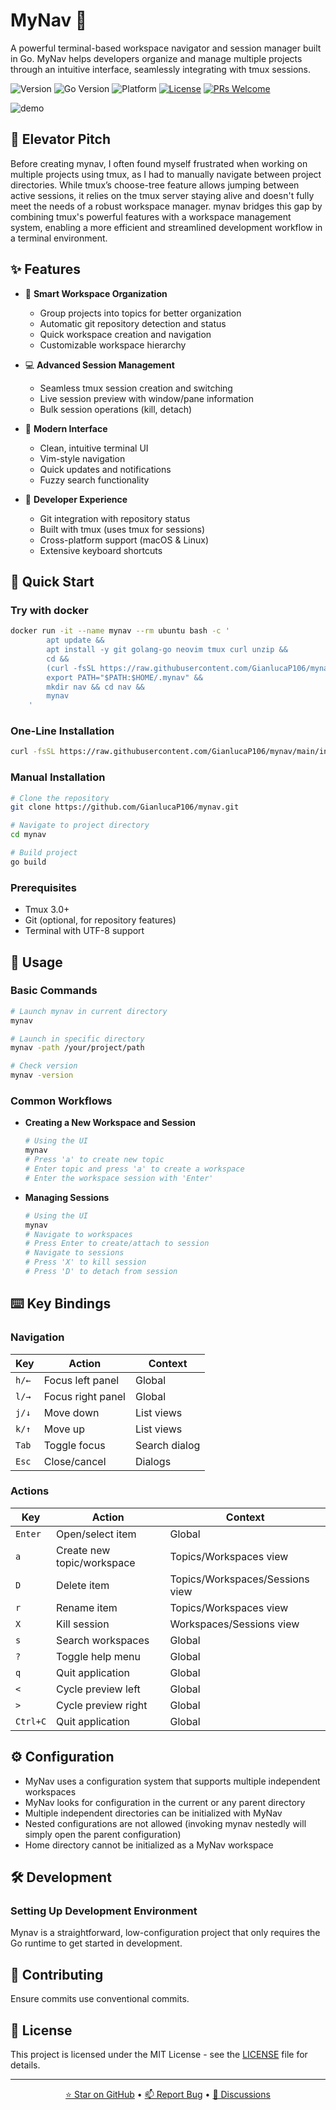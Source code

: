 # MyNav 🧭

A powerful terminal-based workspace navigator and session manager built in Go. MyNav helps developers organize and manage multiple projects through an intuitive interface, seamlessly integrating with tmux sessions.

![Version](https://img.shields.io/badge/version-v2.1.0-blue)
![Go Version](https://img.shields.io/badge/go-1.22.3+-00ADD8?logo=go)
![Platform](https://img.shields.io/badge/platform-macOS%20%7C%20Linux-lightgrey)
[![License](https://img.shields.io/badge/license-MIT-green.svg)](LICENSE)
[![PRs Welcome](https://img.shields.io/badge/PRs-welcome-brightgreen.svg)](CONTRIBUTING.md)

![demo](https://github.com/user-attachments/assets/c2482080-6c1d-4fda-a3d5-e0ae6d8a916b)

## 🎤 Elevator Pitch

Before creating mynav, I often found myself frustrated when working on multiple projects using tmux, as I had to manually navigate between project directories. While tmux’s choose-tree feature allows jumping between active sessions, it relies on the tmux server staying alive and doesn't fully meet the needs of a robust workspace manager. mynav bridges this gap by combining tmux's powerful features with a workspace management system, enabling a more efficient and streamlined development workflow in a terminal environment.

## ✨ Features

- 📁 **Smart Workspace Organization**
  - Group projects into topics for better organization
  - Automatic git repository detection and status
  - Quick workspace creation and navigation
  - Customizable workspace hierarchy

- 💻 **Advanced Session Management**
  - Seamless tmux session creation and switching
  - Live session preview with window/pane information
  - Bulk session operations (kill, detach)

- 🎯 **Modern Interface**
  - Clean, intuitive terminal UI
  - Vim-style navigation
  - Quick updates and notifications
  - Fuzzy search functionality

- 🔧 **Developer Experience**
  - Git integration with repository status
  - Built with tmux (uses tmux for sessions)
  - Cross-platform support (macOS & Linux)
  - Extensive keyboard shortcuts

## 🚀 Quick Start

### Try with docker

```bash
docker run -it --name mynav --rm ubuntu bash -c '
        apt update &&
        apt install -y git golang-go neovim tmux curl unzip &&
        cd &&
        (curl -fsSL https://raw.githubusercontent.com/GianlucaP106/mynav/main/install.bash | bash) &&
        export PATH="$PATH:$HOME/.mynav" &&
        mkdir nav && cd nav &&
        mynav
    '
```

### One-Line Installation

```bash
curl -fsSL https://raw.githubusercontent.com/GianlucaP106/mynav/main/install.bash | bash
```

### Manual Installation

```bash
# Clone the repository
git clone https://github.com/GianlucaP106/mynav.git

# Navigate to project directory
cd mynav

# Build project
go build
```

### Prerequisites

- Tmux 3.0+
- Git (optional, for repository features)
- Terminal with UTF-8 support

## 📖 Usage

### Basic Commands

```bash
# Launch mynav in current directory
mynav

# Launch in specific directory
mynav -path /your/project/path

# Check version
mynav -version
```

### Common Workflows

- **Creating a New Workspace and Session**

   ```bash
   # Using the UI
   mynav
   # Press 'a' to create new topic
   # Enter topic and press 'a' to create a workspace
   # Enter the workspace session with 'Enter'
   ```

- **Managing Sessions**

   ```bash
   # Using the UI
   mynav
   # Navigate to workspaces
   # Press Enter to create/attach to session
   # Navigate to sessions
   # Press 'X' to kill session
   # Press 'D' to detach from session
   ```

## ⌨️ Key Bindings

### Navigation

| Key | Action | Context |
|-----|--------|---------|
| `h/←` | Focus left panel | Global |
| `l/→` | Focus right panel | Global |
| `j/↓` | Move down | List views |
| `k/↑` | Move up | List views |
| `Tab` | Toggle focus | Search dialog |
| `Esc` | Close/cancel | Dialogs |

### Actions

| Key | Action | Context |
|-----|--------|---------|
| `Enter` | Open/select item | Global |
| `a` | Create new topic/workspace | Topics/Workspaces view |
| `D` | Delete item | Topics/Workspaces/Sessions view |
| `r` | Rename item | Topics/Workspaces view |
| `X` | Kill session | Workspaces/Sessions view |
| `s` | Search workspaces | Global |
| `?` | Toggle help menu | Global |
| `q` | Quit application | Global |
| `<` | Cycle preview left | Global |
| `>` | Cycle preview right | Global |
| `Ctrl+C` | Quit application | Global |

## ⚙️ Configuration

- MyNav uses a configuration system that supports multiple independent workspaces
- MyNav looks for configuration in the current or any parent directory
- Multiple independent directories can be initialized with MyNav
- Nested configurations are not allowed (invoking mynav nestedly will simply open the parent configuration)
- Home directory cannot be initialized as a MyNav workspace

## 🛠️ Development

### Setting Up Development Environment

Mynav is a straightforward, low-configuration project that only requires the Go runtime to get started in development.

## 🤝 Contributing

Ensure commits use conventional commits.

## 📝 License

This project is licensed under the MIT License - see the [LICENSE](LICENSE) file for details.

---

<p align="center">
  <a href="https://github.com/GianlucaP106/mynav/stargazers">⭐ Star on GitHub</a> •
  <a href="https://github.com/GianlucaP106/mynav/issues">📫 Report Bug</a> •
  <a href="https://github.com/GianlucaP106/mynav/discussions">💬 Discussions</a>
</p>
